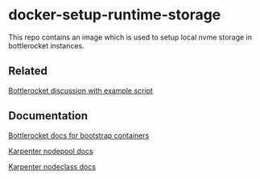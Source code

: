 
# docker-setup-runtime-storage

This repo contains an image which is used to setup local nvme storage in bottlerocket instances.


## Related

[Bottlerocket discussion with example script](https://github.com/bottlerocket-os/bottlerocket/discussions/1991
)


## Documentation

[Bottlerocket docs for bootstrap containers](https://bottlerocket.dev/en/os/1.15.x/concepts/bootstrap-containers/
)

[Karpenter nodepool docs](https://karpenter.sh/preview/concepts/nodepools/)

[Karpenter nodeclass docs](https://karpenter.sh/preview/concepts/nodeclasses/)

